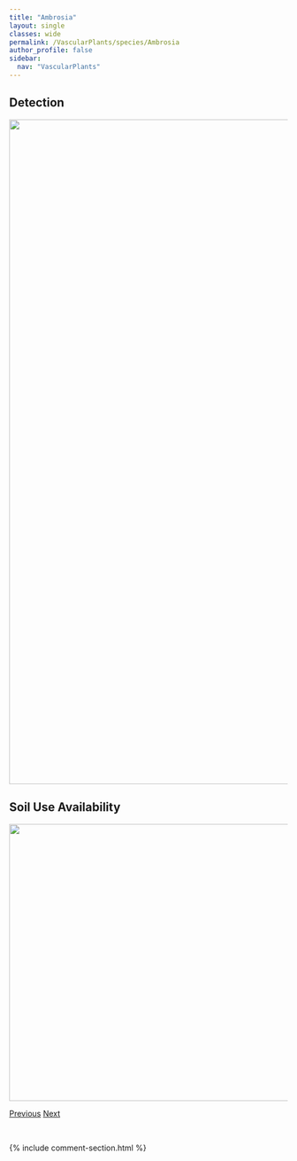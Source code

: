 ```yaml
---
title: "Ambrosia"
layout: single
classes: wide
permalink: /VascularPlants/species/Ambrosia
author_profile: false
sidebar:
  nav: "VascularPlants"
---
```


<h2>Detection</h2>

<a href="https://drive.google.com/uc?export=view&id=128knZNXQG9YQi5dEGfZtNT7AjGAybZoi">
<img src="https://drive.google.com/uc?export=view&id=128knZNXQG9YQi5dEGfZtNT7AjGAybZoi" height = "1200" width = "800">
</a>


<h2>Soil Use Availability</h2>

<a href="https://drive.google.com/uc?export=view&id=1PRrN7NWziVtguc79s__a7kHUhWOIzf2G">
<img src="https://drive.google.com/uc?export=view&id=1PRrN7NWziVtguc79s__a7kHUhWOIzf2G" height = "500" width = "1000">
</a>


<a href="/DevelopmentWebsite/VascularPlants/species/AmaranthusRetroflexus" class="pagination--pager" title="Amaranthus retroflexus">Previous</a> <a href="/DevelopmentWebsite/VascularPlants/species/AmelanchierAlnifolia" class="pagination--pager" title="Amelanchier alnifolia">Next</a>

<p>&nbsp;</p>

{% include comment-section.html %}
